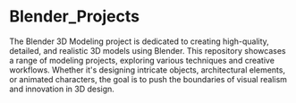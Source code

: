 # Blender_Projects

The Blender 3D Modeling project is dedicated to creating high-quality, detailed, and realistic 3D models using Blender. This repository showcases a range of modeling projects, exploring various techniques and creative workflows. Whether it's designing intricate objects, architectural elements, or animated characters, the goal is to push the boundaries of visual realism and innovation in 3D design.
